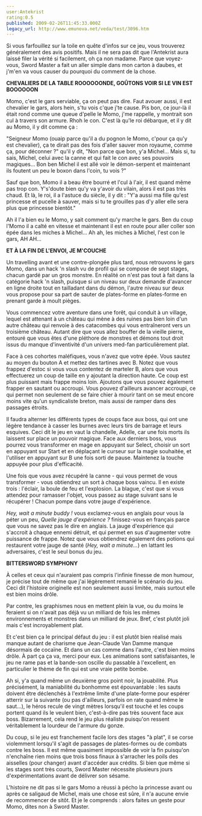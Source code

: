 ```yaml
---
user:Antekrist
rating:0.5
published: 2009-02-26T11:45:33.000Z
legacy_url: http://www.emunova.net/veda/test/3096.htm
---
```

Si vous farfouillez sur la toile en quête d'infos sur ce jeu, vous trouverez généralement des avis positifs. Mais il ne sera pas dit que l'Antekrist aura laissé filer la vérité si facilement, oh ça non madame. Parce que voyez-vous, Sword Master a fait un aller simple dans mon carton à daubes, et j'm'en va vous causer du pourquoi du comment de la chose.  

  

**CHEVALIERS DE LA TABLE ROOOOOONDE, GOÛTONS VOIR SI LE VIN EST BOOOOOON**  

Momo, c'est le gars serviable, ça on peut pas dire. Faut avouer aussi, il est chevalier le gars, alors hein, s'tu vois c'que j'te cause. Pis bon, ce jour-là il était rond comme une queue d'pelle le Momo, j'me rappelle, y montrait son cul à travers son armure. Rhoh le con. C'est là qu'le roi débarque, et il y dit au Momo, il y dit comme ça :   

"Seigneur Momo (ouaip parce qu'il a du pognon le Momo, c'pour ça qu'y est chevalier), ça te dirait pas des fois d'aller sauver mon royaume, comme ça, pour déconner ?" qu'il y dit, "Non parce que bon, y'a Michel... Mais si, tu sais, Michel, celui avec la canne et qui fait le con avec ses pouvoirs magiques... Bon ben Michel il est allé voir le démon-serpent et maintenant ils foutent un peu le boxon dans l'coin, tu vois ?"  

Sauf que bon, Momo il a beau être bourré et l'cul à l'air, il est quand même pas trop con. Y's'doute bien qu'y va y'avoir du vilain, alors il est pas très chaud. Et là, le roi, il a l'astuce du siècle, il y dit : "Y'a aussi ma fille qu'est princesse et pucelle à sauver, mais si tu te grouilles pas d'y aller elle sera plus que princesse bientôt."  

Ah il l'a bien eu le Momo, y sait comment qu'y marche le gars. Ben du coup l'Momo il a calté en vitesse et maintenant il est en route pour aller coller son épée dans les miches à Michel... Ah ah, les miches à Michel, l'est con le gars, AH AH...  

  

**ET À LA FIN DE L'ENVOI, JE M'COUCHE**  

Un travelling avant et une contre-plongée plus tard, nous retrouvons le gars Momo, dans un hack 'n slash vu de profil qui se compose de sept stages, chacun gardé par un gros monstre. En réalité on n'est pas tout à fait dans la catégorie hack 'n slash, puisque si un niveau sur deux demande d'avancer en ligne droite tout en tailladant dans du démon, l'autre niveau sur deux vous propose pour sa part de sauter de plates-forme en plates-forme en prenant garde à moult pièges.  

Vous commencez votre aventure dans une forêt, qui conduit à un village, lequel est attenant à un château qui mène à des ruines pas bien loin d'un autre château qui renvoie à des catacombes qui vous entraîneront vers un troisième château. Autant dire que vous allez bouffer de la vieille pierre, entouré que vous êtes d'une pléthore de monstres et démons tout droit issus du manque d'inventivité d'un univers med-fan particulièrement plat.  

Face à ces cohortes maléfiques, vous n'avez que votre épée. Vous sautez au moyen du bouton A et mettez des tartines avec B. Notez que vous frappez d'estoc si vous vous contentez de marteler B, alors que vous effectuerez un coup de taille en y ajoutant la direction haute. Ce coup est plus puissant mais frappe moins loin. Ajoutons que vous pouvez également frapper en sautant ou accroupi. Vous pouvez d'ailleurs avancer accroupi, ce qui permet non seulement de se faire chier à mourir tant on se meut encore moins vite qu'un syndicaliste breton, mais aussi de ramper dans des passages étroits.  

Il faudra alterner les différents types de coups face aux boss, qui ont une légère tendance à casser les burnes avec leurs tirs de barrage et leurs esquives. Ceci dit le jeu en vaut la chandelle, Adelle, car une fois morts ils laissent sur place un pouvoir magique. Face aux derniers boss, vous pourrez vous transformer en mage en appuyant sur Select, choisir un sort en appuyant sur Start et en déplaçant le curseur sur la magie souhaitée, et l'utiliser en appuyant sur B une fois sorti de pause. Maintenez la touche appuyée pour plus d'efficacité.  

Une fois que vous avez récupéré la canne - qui vous permet de vous transformer - vous obtiendrez un sort à chaque boss vaincu. Il en existe trois : l'éclair, la boule de feu et l'explosion. La blague, c'est que si vous attendez pour ramasser l'objet, vous passez au stage suivant sans le récupérer ! Chacun pompe dans votre jauge d'expérience.  

_Hey, wait a minute buddy !_ vous exclamez-vous en anglais pour vous la péter un peu, _Quelle jauge d'expérience ?_ finissez-vous en français parce que vous ne savez pas le dire en anglais. La jauge d'expérience qui s'accroit à chaque ennemi détruit, et qui permet en sus d'augmenter votre puissance de frappe. Notez que vous obtiendrez également des potions qui restaurent votre jauge de santé (_Hey, wait a minute..._) en lattant les adversaires, c'est le seul bonus du jeu.  

  

**BITTERSWORD SYMPHONY**  

À celles et ceux qui n'auraient pas compris l'infinie finesse de mon humour, je précise tout de même que j'ai légèrement remanié le scénario du jeu. Ceci dit l'histoire originelle est non seulement aussi limitée, mais surtout elle est bien moins drôle.  

Par contre, les graphismes nous en mettent plein la vue, ou du moins le feraient si on n'avait pas déjà vu un milliard de fois les mêmes environnements et monstres dans un milliard de jeux. Bref, c'est plutôt joli mais c'est incroyablement plat.  

Et c'est bien ça le principal défaut du jeu : il est plutôt bien réalisé mais manque autant de charisme que Jean-Claude Van Damme manque désormais de cocaïne. Et dans un cas comme dans l'autre, c'est bien moins drôle. À part ça ça va, merci pour eux. Les animations sont satisfaisantes, le jeu ne rame pas et la bande-son oscille du passable à l'excellent, en particulier le thème de fin qui est une vraie petite bombe.  

Ah si, y'a quand même un deuxième gros point noir, la jouabilité. Plus précisément, la maniabilité du bonhomme est épouvantable : les sauts doivent être déclenchés à l'extrême limite d'une plate-forme pour espérer atterrir sur la suivante (ou pas d'ailleurs, parfois on rate quand même le saut...), le héros recule de vingt mètres lorsqu'il est touché et les coups portent quand ils le veulent bien, c'est-à-dire pas très souvent face aux boss. Bizarrement, cela rend le jeu plus réaliste puisqu'on ressent véritablement la lourdeur de l'armure du gonze.  

Du coup, si le jeu est franchement facile lors des stages "à plat", il se corse violemment lorsqu'il s'agit de passages de plates-formes ou de combats contre les boss. Il est même quasiment impossible de voir la fin puisqu'on n'enchaîne rien moins que trois boss finaux à s'arracher les poils des aisselles (pour changer) avant d'accéder aux crédits. Si bien que même si les stages sont très courts, Sword Master nécessite plusieurs jours d'expérimentations avant de délivrer son sésame.  

L'histoire ne dit pas si le gars Momo a réussi à pécho la princesse avant ou après ce saligaud de Michel, mais une chose est sûre, il n'a aucune envie de recommencer de sitôt. Et je le comprends : alors faites un geste pour Momo, dites non à Sword Master.